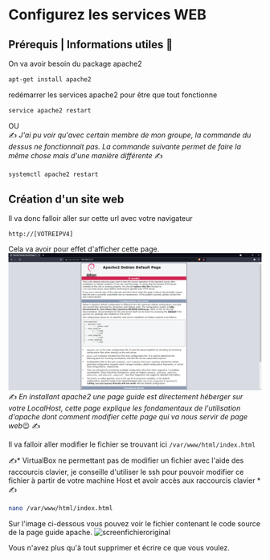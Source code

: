 # Configurez les services WEB

## Prérequis | Informations utiles 🔧

On va avoir besoin du package apache2  

```sh
apt-get install apache2
```

redémarrer les services apache2 pour être que tout fonctionne

```sh
service apache2 restart
```

OU  
✍️ *J'ai pu voir qu'avec certain membre de mon groupe, la commande du dessus ne fonctionnait pas. La commande suivante permet de faire la même chose mais d'une manière différente* ✍️

```sh
systemctl apache2 restart
```

## Création d'un site web

Il va donc falloir aller sur cette url avec votre navigateur

```http
http://[VOTREIPV4]
```

Cela va avoir pour effet d'afficher cette page.
![](../Screens/Apache2.png)
✍️ *En installant apache2 une page guide est directement héberger sur votre LocalHost, cette page explique les fondamentaux de l'utilisation d'apache dont comment modifier cette page qui va nous servir de page web*😉 ✍️

Il va falloir aller modifier le fichier se trouvant ici `/var/www/html/index.html`  

✍️* VirtualBox ne permettant pas de modifier un fichier avec l'aide des raccourcis clavier, je conseille d'utiliser le ssh pour pouvoir modifier ce fichier à partir de votre machine Host et avoir accès aux raccourcis clavier *✍️

```sh
nano /var/www/html/index.html
```
Sur l'image ci-dessous vous pouvez voir le fichier contenant le code source de la page guide apache.
![screenfichieroriginal]()

Vous n'avez plus qu'à tout supprimer et écrire ce que vous voulez.